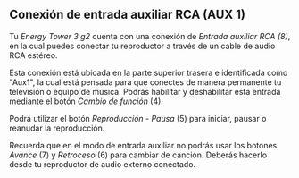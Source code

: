 ## Conexión de entrada auxiliar RCA (AUX 1)

Tu *Energy Tower 3 g2* cuenta con una conexión de *Entrada auxiliar RCA (8)*, en la cual puedes conectar tu reproductor a través de un cable de audio RCA estéreo.

Esta conexión está ubicada en la parte superior trasera e identificada como "Aux1", la cual está pensada para que conectes de manera permanente tu televisión o equipo de música. Podrás habilitar y deshabilitar esta entrada mediante el botón *Cambio de función* (4).

Podrá utilizar el botón *Reproducción - Pausa* (5) para  iniciar, pausar o reanudar la reproducción.

Recuerda que en el modo de entrada auxiliar no podrás usar los botones *Avance* (7) y *Retroceso* (6) para cambiar de canción. Deberás hacerlo desde tu reproductor de audio externo conectado.
